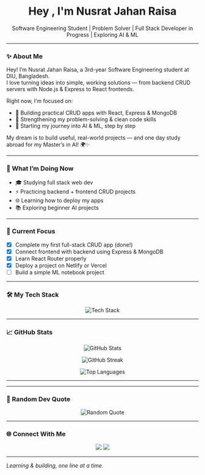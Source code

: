 <h1 align="center">Hey , I'm Nusrat Jahan Raisa</h1>

<p align="center">
   Software Engineering Student | Problem Solver |  Full Stack Developer in Progress |  Exploring AI & ML
</p>


---

### ✨ About Me

Hey! I’m Nusrat Jahan Raisa, a 3rd-year Software Engineering student at DIU, Bangladesh.  
I love turning ideas into simple, working solutions — from backend CRUD servers with Node.js & Express to React frontends.

Right now, I’m focused on:
- 🔹 Building practical CRUD apps with React, Express & MongoDB
- 🔹 Strengthening my problem-solving & clean code skills
- 🔹 Starting my journey into AI & ML, step by step

My dream is to build useful, real-world projects — and one day study abroad for my Master’s in AI! 🌍✨

---

### 🚀 What I’m Doing Now

- 🎓 Studying full stack web dev
- ⚡️ Practicing backend + frontend CRUD projects
- 🌐 Learning how to deploy my apps
- 📚 Exploring beginner AI projects

---

### 📌 Current Focus

- [x] Complete my first full-stack CRUD app (done!)
- [x] Connect frontend with backend using Express & MongoDB
- [x] Learn React Router properly
- [x] Deploy a project on Netlify or Vercel
- [ ] Build a simple ML notebook project

---

### 🛠️ My Tech Stack

<p align="center">
  <img src="https://skillicons.dev/icons?i=js,nodejs,react,express,mongodb,html,css,python&perline=8" alt="Tech Stack" />
</p>

---

### 📈 GitHub Stats

<p align="center">
  <img src="https://github-readme-stats.vercel.app/api?username=NusratJahanRaisa&show_icons=true&theme=transparent" alt="GitHub Stats"/>
</p>

<p align="center">
  <img src="https://github-readme-streak-stats.herokuapp.com/?user=NusratJahanRaisa&theme=transparent" alt="GitHub Streak"/>
</p>

<p align="center">
  <img src="https://github-readme-stats.vercel.app/api/top-langs/?username=NusratJahanRaisa&layout=compact" alt="Top Languages"/>
</p>

---



---

### 🌟 Random Dev Quote

<p align="center">
  <img src="https://quotes-github-readme.vercel.app/api?type=horizontal&theme=radical" alt="Random Quote" />
</p>

---

### 🌐 Connect With Me

<p align="center">
  <a href="https://www.linkedin.com/in/YOUR-LINKEDIN" target="_blank"><img src="https://img.shields.io/badge/LinkedIn-blue?style=for-the-badge&logo=linkedin&logoColor=white"/></a>
  <a href="mailto:jahanthinks@gmail.com" target="_blank"><img src="https://img.shields.io/badge/Email-D14836?style=for-the-badge&logo=gmail&logoColor=white"/></a>
</p>

---

*Learning & building, one line at a time.* 
